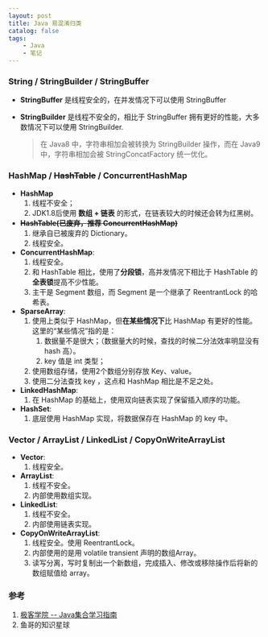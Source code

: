 ```yaml
---
layout: post
title: Java 易混淆归类
catalog: false
tags:
    - Java
    - 笔记
---
```


### String / StringBuilder / StringBuffer

* **StringBuffer** 是线程安全的，在并发情况下可以使用 StringBuffer
* **StringBuilder** 是线程不安全的，相比于 StringBuffer 拥有更好的性能，大多数情况下可以使用 StringBuilder.

  > 在 Java8 中，字符串相加会被转换为 StringBuilder 操作，而在 Java9 中，字符串相加会被 StringConcatFactory 统一优化。



### HashMap / ~~HashTable~~ / ConcurrentHashMap

* **HashMap**
  1. 线程不安全；
  2. JDK1.8后使用 **数组 + 链表** 的形式，在链表较大的时候还会转为红黑树。
* **~~HashTable(已废弃，推荐 ConcurrentHashMap)~~** 
  1. 继承自已被废弃的 Dictionary。
  2. 线程安全。
* **ConcurrentHashMap**: 
  1. 线程安全。
  2. 和 HashTable 相比，使用了**分段锁**，高并发情况下相比于 HashTable 的**全表锁**提高不少性能。
  3. 主干是 Segment 数组，而 Segment 是一个继承了 ReentrantLock 的哈希表。
* **SparseArray**:
  1. 使用上类似于 HashMap，但**在某些情况下**比 HashMap 有更好的性能。这里的“某些情况”指的是：
     1. 数据量不是很大；（数据量大的时候，查找的时候二分法效率明显没有 hash 高）。
     2. key 值是 int 类型；
  2. 使用数组存储，使用2个数组分别存放 Key、value。
  3. 使用二分法查找 key ，这点和 HashMap 相比是不足之处。
* **LinkedHashMap**:
  1. 在 HashMap 的基础上，使用双向链表实现了保留插入顺序的功能。
* **HashSet**:
  1. 底层使用 HashMap 实现，将数据保存在 HashMap 的 key 中。

### Vector / ArrayList / LinkedList / CopyOnWriteArrayList

* **Vector**:
  1. 线程安全。
* **ArrayList**:
  1. 线程不安全。
  2. 内部使用数组实现。
* **LinkedList**:
  1. 线程不安全。
  2. 内部使用链表实现。
* **CopyOnWriteArrayList**:
  1. 线程安全。使用 ReentrantLock。
  2. 内部使用的是用 volatile transient 声明的数组Array。
  3. 读写分离，写时复制出一个新数组，完成插入、修改或移除操作后将新的数组赋值给 array。

### 参考

1. [极客学院 -- Java集合学习指南](http://wiki.jikexueyuan.com/project/java-collection/)
2. 鱼哥的知识星球